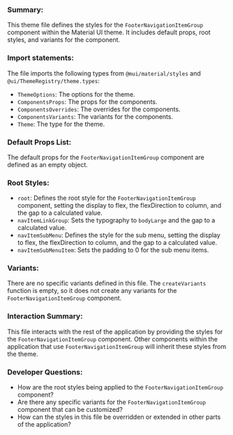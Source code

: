 ### Summary:
This theme file defines the styles for the `FooterNavigationItemGroup` component within the Material UI theme. It includes default props, root styles, and variants for the component.

### Import statements:
The file imports the following types from `@mui/material/styles` and `@ui/ThemeRegistry/theme.types`:
- `ThemeOptions`: The options for the theme.
- `ComponentsProps`: The props for the components.
- `ComponentsOverrides`: The overrides for the components.
- `ComponentsVariants`: The variants for the components.
- `Theme`: The type for the theme.

### Default Props List:
The default props for the `FooterNavigationItemGroup` component are defined as an empty object.

### Root Styles:
- `root`: Defines the root style for the `FooterNavigationItemGroup` component, setting the display to flex, the flexDirection to column, and the gap to a calculated value.
- `navItemLinkGroup`: Sets the typography to `bodyLarge` and the gap to a calculated value.
- `navItemSubMenu`: Defines the style for the sub menu, setting the display to flex, the flexDirection to column, and the gap to a calculated value.
- `navItemSubMenuItem`: Sets the padding to 0 for the sub menu items.

### Variants:
There are no specific variants defined in this file. The `createVariants` function is empty, so it does not create any variants for the `FooterNavigationItemGroup` component.

### Interaction Summary:
This file interacts with the rest of the application by providing the styles for the `FooterNavigationItemGroup` component. Other components within the application that use `FooterNavigationItemGroup` will inherit these styles from the theme.

### Developer Questions:
- How are the root styles being applied to the `FooterNavigationItemGroup` component?
- Are there any specific variants for the `FooterNavigationItemGroup` component that can be customized?
- How can the styles in this file be overridden or extended in other parts of the application?